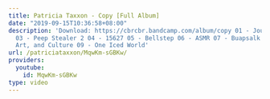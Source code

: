 ```yaml
---
title: Patricia Taxxon - Copy [Full Album]
date: "2019-09-15T10:36:58+08:00"
description: 'Download: https://cbrcbr.bandcamp.com/album/copy 01 - Jousp 02 - Diary
  03 - Peep Stealer 2 04 - 15627 05 - Bellstep 06 - ASMR 07 - Buapsalk 08 - 032: Music,
  Art, and Culture 09 - One Iced World'
url: /patriciataxxon/MqwKm-sGBKw/
providers:
  youtube:
    id: MqwKm-sGBKw
type: video
---
```

